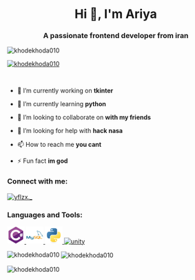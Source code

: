 <h1 align="center">Hi 👋, I'm Ariya</h1>
<h3 align="center">A passionate frontend developer from iran</h3>

<p align="left"> <img src="https://komarev.com/ghpvc/?username=khodekhoda010&label=Profile%20views&color=0e75b6&style=flat" alt="khodekhoda010" /> </p>

<p align="left"> <a href="https://github.com/ryo-ma/github-profile-trophy"><img src="https://github-profile-trophy.vercel.app/?username=khodekhoda010" alt="khodekhoda010" /></a> </p>

<p align="left"> <a href="https://twitter.com/" target="blank"><img src="https://img.shields.io/twitter/follow/?logo=twitter&style=for-the-badge" alt="" /></a> </p>

- 🔭 I’m currently working on **tkinter**

- 🌱 I’m currently learning **python**

- 👯 I’m looking to collaborate on **with my friends**

- 🤝 I’m looking for help with **hack nasa**

- 📫 How to reach me **you cant**

- ⚡ Fun fact **im god**

<h3 align="left">Connect with me:</h3>
<p align="left">
<a href="https://instagram.com/yflzx._" target="blank"><img align="center" src="https://raw.githubusercontent.com/rahuldkjain/github-profile-readme-generator/master/src/images/icons/Social/instagram.svg" alt="yflzx._" height="30" width="40" /></a>
</p>

<h3 align="left">Languages and Tools:</h3>
<p align="left"> <a href="https://www.w3schools.com/cs/" target="_blank" rel="noreferrer"> <img src="https://raw.githubusercontent.com/devicons/devicon/master/icons/csharp/csharp-original.svg" alt="csharp" width="40" height="40"/> </a> <a href="https://www.mysql.com/" target="_blank" rel="noreferrer"> <img src="https://raw.githubusercontent.com/devicons/devicon/master/icons/mysql/mysql-original-wordmark.svg" alt="mysql" width="40" height="40"/> </a> <a href="https://www.python.org" target="_blank" rel="noreferrer"> <img src="https://raw.githubusercontent.com/devicons/devicon/master/icons/python/python-original.svg" alt="python" width="40" height="40"/> </a> <a href="https://unity.com/" target="_blank" rel="noreferrer"> <img src="https://www.vectorlogo.zone/logos/unity3d/unity3d-icon.svg" alt="unity" width="40" height="40"/> </a> </p>

<p><img align="left" src="https://github-readme-stats.vercel.app/api/top-langs?username=khodekhoda010&show_icons=true&locale=en&layout=compact" alt="khodekhoda010" /></p>

<p>&nbsp;<img align="center" src="https://github-readme-stats.vercel.app/api?username=khodekhoda010&show_icons=true&locale=en" alt="khodekhoda010" /></p>

<p><img align="center" src="https://github-readme-streak-stats.herokuapp.com/?user=khodekhoda010&" alt="khodekhoda010" /></p>

